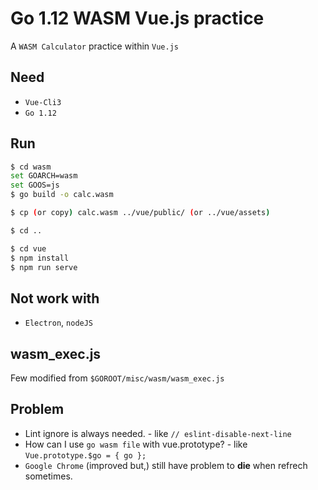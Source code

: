 # Go 1.12 WASM Vue.js practice
A `WASM Calculator` practice within `Vue.js`

## Need
* `Vue-Cli3`
* `Go 1.12`

## Run
```sh
$ cd wasm
set GOARCH=wasm
set GOOS=js
$ go build -o calc.wasm

$ cp (or copy) calc.wasm ../vue/public/ (or ../vue/assets)

$ cd ..

$ cd vue
$ npm install
$ npm run serve
```

## Not work with
* `Electron`, `nodeJS`

## wasm_exec.js
Few modified from `$GOROOT/misc/wasm/wasm_exec.js`

## Problem
* Lint ignore is always needed. - like `// eslint-disable-next-line`
* How can I use `go wasm file` with vue.prototype? - like `Vue.prototype.$go = { go };`
* `Google Chrome` (improved but,) still have problem to <b>die</b> when refrech sometimes.

